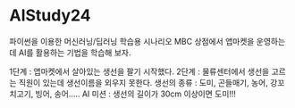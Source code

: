# AIStudy24
파이썬을 이용한 머신러닝/딥러닝 학습용
시나리오
MBC 상점에서 앱마켓을 운영하는데 AI를 활용하는 기법을 학습해 보자.

1단계 : 앱마켓에서 살아있는 생선을 팔기 시작했다.
2단계 : 물류센터에서 생선을 고르는 직원이 있는데 생선이름을 외우지 못한다.
생선의 종류 : 도미, 곤들매기, 농어, 강꼬치고기, 빙어, 송어.....
AI 미션 : 생선의 길이가 30cm 이상이면 도미!!!
